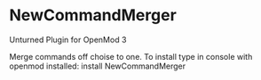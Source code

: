 # NewCommandMerger
Unturned Plugin for OpenMod 3

Merge commands off choise to one.
To install type in console with openmod installed: install NewCommandMerger 
